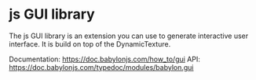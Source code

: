 # js GUI library

The js GUI library is an extension you can use to generate interactive user interface.
It is build on top of the DynamicTexture.

Documentation: https://doc.babylonjs.com/how_to/gui
API: https://doc.babylonjs.com/typedoc/modules/babylon.gui

